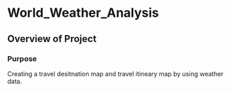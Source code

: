 # World_Weather_Analysis
## Overview of Project
### Purpose
Creating a travel desitnation map and travel itineary map by using weather data.
